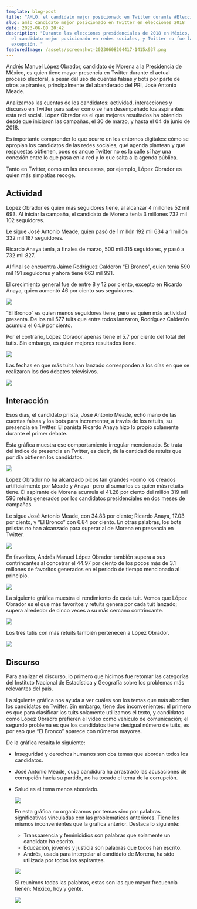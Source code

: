 ```yaml
---
template: blog-post
title: "AMLO, el candidato mejor posicionado en Twitter durante #Elecciones2018"
slug: amlo_candidato_mejor_posicionado_en_Twitter_en_elecciones_2018
date: 2023-06-08 20:42
description: "Durante las elecciones presidenciales de 2018 en México, AMLO fue
  el candidato mejor posicionado en redes sociales, y Twitter no fue la
  excepción. "
featuredImage: /assets/screenshot-20230608204417-1415x937.png
---
```



Andrés Manuel López Obrador, candidato de Morena a la Presidencia de México, es quien tiene mayor presencia en Twitter durante el actual proceso electoral, a pesar del uso de cuentas falsas y bots por parte de otros aspirantes, principalmente del abanderado del PRI, José Antonio Meade.

Analizamos las cuentas de los candidatos: actividad, interacciones y discurso en Twitter para saber cómo se han desempeñado los aspirantes esta red social. López Obrador es el que mejores resultados ha obtenido desde que iniciaron las campañas, el 30 de marzo, y hasta el 04 de junio de 2018.

Es importante comprender lo que ocurre en los entornos digitales: cómo se apropian los candidatos de las redes sociales, qué agenda plantean y qué respuestas obtienen, pues es anque Twitter no es la calle sí hay una conexión entre lo que pasa en la red y lo que salta a la agenda pública.

Tanto en Twitter, como en las encuestas, por ejemplo, López Obrador es quien más simpatías recoge.

## **Actividad**

López Obrador es quien más seguidores tiene, al alcanzar 4 millones 52 mil 693. Al iniciar la campaña, el candidato de Morena tenía 3 millones 732 mil 102 seguidores.

Le sigue José Antonio Meade, quien pasó de 1 millón 192 mil 634 a 1 millón 332 mil 187 seguidores.

Ricardo Anaya tenía, a finales de marzo, 500 mil 415 seguidores, y pasó a 732 mil 827.

Al final se encuentra Jaime Rodríguez Calderón “El Bronco”, quien tenía 590 mil 191 seguidores y ahora tiene 663 mil 991.

El crecimiento general fue de entre 8 y 12 por ciento, excepto en Ricardo Anaya, quien aumentó 46 por ciento sus seguidores.

![](/assets/screenshot-20230608204817-1000x941.png)

“El Bronco” es quien menos seguidores tiene, pero es quien más actividad presenta. De los mil 577 tuits que entre todos lanzaron, Rodríguez Calderón acumula el 64.9 por ciento.

Por el contrario, López Obrador apenas tiene el 5.7 por ciento del total del tutis. Sin embargo, es quien mejores resultados tiene.

![](/assets/screenshot-20230608204957-981x944.png)

Las fechas en que más tuits han lanzado corresponden a los días en que se realizaron los dos debates televisivos.

![](/assets/screenshot-20230608205106-987x944.png)

## Interacción

Esos días, el candidato priista, José Antonio Meade, echó mano de las cuentas falsas y los bots para incrementar, a través de los retuits, su presencia en Twitter. El panista Ricardo Anaya hizo lo propio solamente durante el primer debate.

Esta gráfica muestra ese comportamiento irregular mencionado. Se trata del índice de presencia en Twitter, es decir, de la cantidad de retuits que por día obtienen los candidatos.

![](/assets/screenshot-20230608205314-961x938.png)

López Obrador no ha alcanzado picos tan grandes -como los creados artificialmente por Meade y Anaya- pero al sumarlos es quien más retuits tiene. El aspirante de Morena acumula el 41.28 por ciento del millón 319 mil 596 retuits generados por los candidatos presidenciales en dos meses de campañas.

Le sigue José Antonio Meade, con 34.83 por ciento; Ricardo Anaya, 17.03 por ciento, y “El Bronco” con 6.84 por ciento. En otras palabras, los bots priistas no han alcanzado para superar al de Morena en presencia en Twitter.

![](/assets/screenshot-20230608205431-978x942.png)

En favoritos, Andrés Manuel López Obrador también supera a sus contrincantes al concetrar el 44.97 por ciento de los pocos más de 3.1 millones de favoritos generados en el periodo de tiempo mencionado al principio.

![](/assets/screenshot-20230608205540-920x943.png)

La siguiente gráfica muestra el rendimiento de cada tuit. Vemos que López Obrador es el que más favoritos y retuits genera por cada tuit lanzado; supera alrededor de cinco veces a su más cercano contrincante.

![](/assets/screenshot-20230608205711-928x942.png)

Los tres tutis con más retuits también pertenecen a López Obrador.

![](/assets/screenshot-20230608205826-983x942.png)

## Discurso

Para analizar el discurso, lo primero que hicimos fue retomar las categorías del Instituto Nacional de Estadística y Geografía sobre los problemas más relevantes del país.

La siguiente gráfica nos ayuda a ver cuáles son los temas que más abordan los candidatos en Twitter. Sin embargo, tiene dos inconvenientes: el primero es que para clasificar los tuits solamente utilizamos el texto, y candidatos como López Obradro prefieren el video como vehículo de comunicación; el segundo problema es que los candidatos tiene desigual número de tuits, es por eso que “El Bronco” aparece con números mayores.

De la gráfica resalta lo siguiente:

* Inseguridad y derechos humanos son dos temas que abordan todos los candidatos.
* José Antonio Meade, cuya candidura ha arrastrado las acusaciones de corrupción hacia su partido, no ha tocado el tema de la corrupción.
* Salud es el tema menos abordado.

  ![](/assets/screenshot-20230608205937-955x942.png)



  En esta gráfica no organizamos por temas sino por palabras significativas vinculadas con las problemáticas anteriores. Tiene los mismos inconvenientes que la gráfica anterior. Destaca lo siguiente:

  * Transparencia y feminicidios son palabras que solamente un candidato ha escrito.
  * Educación, jóvenes y justicia son palabras que todos han escrito.
  * Andrés, usada para interpelar al candidato de Morena, ha sido utilizada por todos los aspirantes.

  ![](/assets/screenshot-20230608210125-948x943.png)

  Si reunimos todas las palabras, estas son las que mayor frecuencia tienen: México, hoy y gente.

  ![](/assets/screenshot-20230608210228-933x939.png)